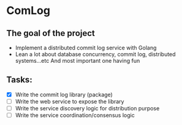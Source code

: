 # ComLog

## The goal of the project

- Implement a distributed commit log service with Golang
- Lean a lot about database concurrency, commit log, distributed systems...etc And most important one having fun

## Tasks:

- [x] Write the commit log library (package)
- [ ] Write the web service to expose the library
- [ ] Write the service discovery logic for distribution purpose
- [ ] Write the service coordination/consensus logic
